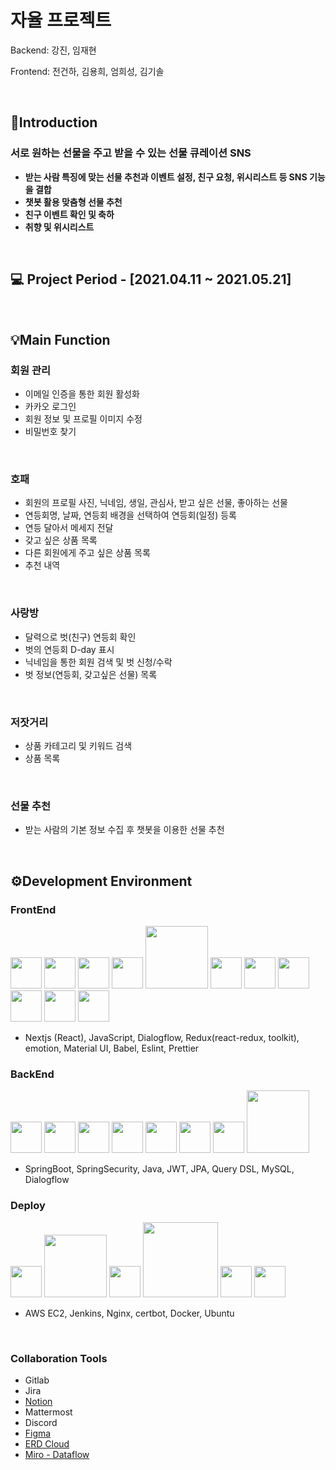 # 자율 프로젝트

Backend: 강진, 임재현

Frontend: 전건하, 김용희, 엄희성, 김기솔

<br>

## 💸**Introduction**

### **서로 원하는 선물을 주고 받을 수 있는 선물 큐레이션 SNS**

- **받는 사람 특징에 맞는 선물 추천과 이벤트 설정, 친구 요청, 위시리스트 등 SNS 기능을 결합**
- **챗봇 활용 맞춤형 선물 추천**
- **친구 이벤트 확인 및 축하**
- **취향 및 위시리스트**

<br>

## 💻 **Project Period - [2021.04.11 ~ 2021.05.21]**

<br>

## 💡**Main Function**

### 회원 관리

- 이메일 인증을 통한 회원 활성화
- 카카오 로그인
- 회원 정보 및 프로필 이미지 수정
- 비밀번호 찾기

<br>

### 호패
- 회원의 프로필 사진, 닉네임, 생일, 관심사, 받고 싶은 선물, 좋아하는 선물
- 연등회명, 날짜, 연등회 배경을 선택하여 연등회(일정) 등록
- 연등 달아서 메세지 전달
- 갖고 싶은 상품 목록
- 다른 회원에게 주고 싶은 상품 목록
- 추천 내역

<br>

### 사랑방
- 달력으로 벗(친구) 연등회 확인
- 벗의 연등회 D-day 표시
- 닉네임을 통한 회원 검색 및 벗 신청/수락
- 벗 정보(연등회, 갖고싶은 선물) 목록

<br>

### 저잣거리
- 상품 카테고리 및 키워드 검색
- 상품 목록 

<br>

### 선물 추천
- 받는 사람의 기본 정보 수집 후 챗봇을 이용한 선물 추천

<br>

## ⚙️**Development Environment**

### FrontEnd

<img src = 'https://user-images.githubusercontent.com/70973495/153879498-91c36777-cb31-464c-8d35-46bcefa6618a.png' width="50"></img>
<img src = 'https://user-images.githubusercontent.com/70973495/153975776-e425b441-3046-4e1f-a452-115c52b1c09f.png' width="50"></img>
<img src = 'https://user-images.githubusercontent.com/70973495/153879590-c363d214-64a8-42fb-bbbf-8f951d2c8b91.png'  width="50"></img>
<img src = 'https://user-images.githubusercontent.com/70973495/153879834-669069db-2924-486a-984f-63da5118a605.png'  width="50"></img>
<img src='https://www.pinpng.com/pngs/m/179-1797060_file-dialogflow-logo-svg-google-dialogflow-transparent-logo.png' width="100"></src>
<img src = 'https://user-images.githubusercontent.com/70973495/153880152-897c34ef-78b2-41df-8b5a-a9d61f8638c2.png'  width="50"></img>
<img src = 'https://user-images.githubusercontent.com/70973495/153880296-81cfbfcf-e124-480a-9cd9-8bd10e55ed72.png'  width="50"></img>
<img src = 'https://user-images.githubusercontent.com/70973495/153975910-097bae95-b5ac-4b60-8a2d-383da7f38e94.png'  width="50"></img>
<img src = 'https://user-images.githubusercontent.com/70973495/153975991-4835a81a-dec1-4bb5-bafd-4d4d7b46347d.png'  width="50"></img>
<img src = 'https://user-images.githubusercontent.com/70973495/153976076-77d2e07b-ff62-42e4-beab-cb86294ac3a5.png'  width="50"></img>
<img src = 'https://user-images.githubusercontent.com/70973495/153976124-55e23f7b-ce3d-4b48-8e45-3df41af24ed9.png'  height="50"></img>

- Nextjs (React), JavaScript, Dialogflow, Redux(react-redux, toolkit), emotion, Material UI, Babel, Eslint, Prettier

### BackEnd

<img src = 'https://user-images.githubusercontent.com/70973495/153880564-e92481d4-e311-4277-8a6d-b7a7b181e632.png'  width="50"></img>
<img src = 'https://user-images.githubusercontent.com/70973495/153880668-262c55e8-230c-4839-a5fb-b8ec1e2ff279.png'  width="50"></img>
<img src = 'https://user-images.githubusercontent.com/70973495/153880779-55029295-c1e3-4ae4-b97e-3d5573b48a2a.png'  width="50"></img>
<img src = 'https://user-images.githubusercontent.com/70973495/153976773-eeffe2f5-01b2-4cb6-9fbb-f6fe03028bed.png'  height="50"></img>
<img src = 'https://user-images.githubusercontent.com/70973495/153880926-a0fad65c-e942-440e-a492-095c5b40ffe5.png'  width="50"></img>
<img src = 'https://user-images.githubusercontent.com/70973495/153975302-7ec5ab22-2b8c-4d4a-a5b0-4c336149001a.png'  height="50"></img>
<img src = 'https://user-images.githubusercontent.com/70973495/153881194-5ce039bf-22b3-49b9-a143-e59efd08013f.png'  width="50"></img>
<img src='https://www.pinpng.com/pngs/m/179-1797060_file-dialogflow-logo-svg-google-dialogflow-transparent-logo.png' width="100"></src>

- SpringBoot, SpringSecurity, Java, JWT, JPA, Query DSL, MySQL, Dialogflow



### Deploy

<img src = 'https://user-images.githubusercontent.com/70973495/153881404-1bf03724-73bf-4e6f-afb1-50495103fa53.png'  width="50"></img>
<img src="https://images.velog.io/images/solchan/post/6d0428ed-52b0-46dd-ae50-98a2aeecdf2d/jenkins.png" width="100"></img>
<img src="https://blog.kakaocdn.net/dn/bRJ6In/btq4bB49G3B/FNdqeeamFw6H99zUgKwzn0/img.png" width="50"></img>
<img src="https://www.eff.org/files/2016/05/12/certbot-logo-7.png" width="120"></img>
<img src = 'https://user-images.githubusercontent.com/70973495/153974961-d59c721a-bb71-40b0-88f8-501c031b2653.png'  width="50"></img>
<img src = 'https://user-images.githubusercontent.com/70973495/153976447-4b083538-7da4-4541-b9b1-793c7728cd4a.png'  height="50"></img>
- AWS EC2, Jenkins, Nginx, certbot, Docker, Ubuntu


<br>

### Collaboration Tools

- Gitlab
- Jira
- <a href="https://spiritual-slope-540.notion.site/5ae4acbfa4294b8d8232386059ef63f9">Notion</a>
- Mattermost
- Discord
- <a href="https://www.figma.com/file/yqk3yVCIXelTRZNZH65fnc/%EC%84%A0%EB%AC%BC-%ED%81%90%EB%A0%88%EC%9D%B4%EC%85%98?node-id=52%3A95">Figma</a>
- <a href="https://www.erdcloud.com/d/shHZs5e2eBCwpy5em">ERD Cloud</a>
- <a href="https://miro.com/app/board/uXjVO9QterY=/">Miro - Dataflow</a>

<br>

